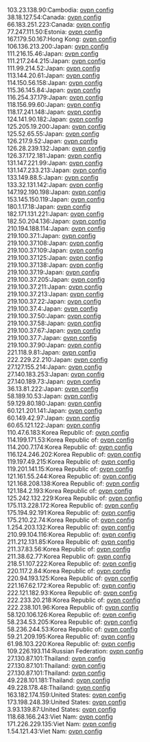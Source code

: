 103.23.138.90:Cambodia: [ovpn config](vpn/103_23_138_90.ovpn)  
38.18.127.54:Canada: [ovpn config](vpn/38_18_127_54.ovpn)  
66.183.251.223:Canada: [ovpn config](vpn/66_183_251_223.ovpn)  
77.247.111.50:Estonia: [ovpn config](vpn/77_247_111_50.ovpn)  
167.179.50.167:Hong Kong: [ovpn config](vpn/167_179_50_167.ovpn)  
106.136.213.200:Japan: [ovpn config](vpn/106_136_213_200.ovpn)  
111.216.15.46:Japan: [ovpn config](vpn/111_216_15_46.ovpn)  
111.217.244.215:Japan: [ovpn config](vpn/111_217_244_215.ovpn)  
111.99.214.52:Japan: [ovpn config](vpn/111_99_214_52.ovpn)  
113.144.20.61:Japan: [ovpn config](vpn/113_144_20_61.ovpn)  
114.150.56.158:Japan: [ovpn config](vpn/114_150_56_158.ovpn)  
115.36.145.84:Japan: [ovpn config](vpn/115_36_145_84.ovpn)  
116.254.37.179:Japan: [ovpn config](vpn/116_254_37_179.ovpn)  
118.156.99.60:Japan: [ovpn config](vpn/118_156_99_60.ovpn)  
118.17.241.148:Japan: [ovpn config](vpn/118_17_241_148.ovpn)  
124.141.90.182:Japan: [ovpn config](vpn/124_141_90_182.ovpn)  
125.205.19.200:Japan: [ovpn config](vpn/125_205_19_200.ovpn)  
125.52.65.55:Japan: [ovpn config](vpn/125_52_65_55.ovpn)  
126.217.9.52:Japan: [ovpn config](vpn/126_217_9_52.ovpn)  
126.28.239.132:Japan: [ovpn config](vpn/126_28_239_132.ovpn)  
126.37.172.181:Japan: [ovpn config](vpn/126_37_172_181.ovpn)  
131.147.221.99:Japan: [ovpn config](vpn/131_147_221_99.ovpn)  
131.147.233.213:Japan: [ovpn config](vpn/131_147_233_213.ovpn)  
133.149.88.5:Japan: [ovpn config](vpn/133_149_88_5.ovpn)  
133.32.131.142:Japan: [ovpn config](vpn/133_32_131_142.ovpn)  
147.192.190.198:Japan: [ovpn config](vpn/147_192_190_198.ovpn)  
153.145.150.119:Japan: [ovpn config](vpn/153_145_150_119.ovpn)  
180.1.17.18:Japan: [ovpn config](vpn/180_1_17_18.ovpn)  
182.171.131.221:Japan: [ovpn config](vpn/182_171_131_221.ovpn)  
182.50.204.136:Japan: [ovpn config](vpn/182_50_204_136.ovpn)  
210.194.188.114:Japan: [ovpn config](vpn/210_194_188_114.ovpn)  
219.100.37.1:Japan: [ovpn config](vpn/219_100_37_1.ovpn)  
219.100.37.108:Japan: [ovpn config](vpn/219_100_37_108.ovpn)  
219.100.37.109:Japan: [ovpn config](vpn/219_100_37_109.ovpn)  
219.100.37.125:Japan: [ovpn config](vpn/219_100_37_125.ovpn)  
219.100.37.138:Japan: [ovpn config](vpn/219_100_37_138.ovpn)  
219.100.37.19:Japan: [ovpn config](vpn/219_100_37_19.ovpn)  
219.100.37.205:Japan: [ovpn config](vpn/219_100_37_205.ovpn)  
219.100.37.211:Japan: [ovpn config](vpn/219_100_37_211.ovpn)  
219.100.37.213:Japan: [ovpn config](vpn/219_100_37_213.ovpn)  
219.100.37.22:Japan: [ovpn config](vpn/219_100_37_22.ovpn)  
219.100.37.4:Japan: [ovpn config](vpn/219_100_37_4.ovpn)  
219.100.37.50:Japan: [ovpn config](vpn/219_100_37_50.ovpn)  
219.100.37.58:Japan: [ovpn config](vpn/219_100_37_58.ovpn)  
219.100.37.67:Japan: [ovpn config](vpn/219_100_37_67.ovpn)  
219.100.37.7:Japan: [ovpn config](vpn/219_100_37_7.ovpn)  
219.100.37.90:Japan: [ovpn config](vpn/219_100_37_90.ovpn)  
221.118.9.81:Japan: [ovpn config](vpn/221_118_9_81.ovpn)  
222.229.22.210:Japan: [ovpn config](vpn/222_229_22_210.ovpn)  
27.127.155.214:Japan: [ovpn config](vpn/27_127_155_214.ovpn)  
27.140.183.253:Japan: [ovpn config](vpn/27_140_183_253.ovpn)  
27.140.189.73:Japan: [ovpn config](vpn/27_140_189_73.ovpn)  
36.13.81.222:Japan: [ovpn config](vpn/36_13_81_222.ovpn)  
58.189.10.53:Japan: [ovpn config](vpn/58_189_10_53.ovpn)  
59.129.80.180:Japan: [ovpn config](vpn/59_129_80_180.ovpn)  
60.121.201.141:Japan: [ovpn config](vpn/60_121_201_141.ovpn)  
60.149.42.97:Japan: [ovpn config](vpn/60_149_42_97.ovpn)  
60.65.121.122:Japan: [ovpn config](vpn/60_65_121_122.ovpn)  
110.47.6.183:Korea Republic of: [ovpn config](vpn/110_47_6_183.ovpn)  
114.199.171.53:Korea Republic of: [ovpn config](vpn/114_199_171_53.ovpn)  
114.200.7.174:Korea Republic of: [ovpn config](vpn/114_200_7_174.ovpn)  
116.124.246.202:Korea Republic of: [ovpn config](vpn/116_124_246_202.ovpn)  
119.197.49.215:Korea Republic of: [ovpn config](vpn/119_197_49_215.ovpn)  
119.201.141.15:Korea Republic of: [ovpn config](vpn/119_201_141_15.ovpn)  
121.161.55.244:Korea Republic of: [ovpn config](vpn/121_161_55_244.ovpn)  
121.168.208.138:Korea Republic of: [ovpn config](vpn/121_168_208_138.ovpn)  
121.184.2.193:Korea Republic of: [ovpn config](vpn/121_184_2_193.ovpn)  
125.242.132.229:Korea Republic of: [ovpn config](vpn/125_242_132_229.ovpn)  
175.113.228.172:Korea Republic of: [ovpn config](vpn/175_113_228_172.ovpn)  
175.194.92.191:Korea Republic of: [ovpn config](vpn/175_194_92_191.ovpn)  
175.210.22.74:Korea Republic of: [ovpn config](vpn/175_210_22_74.ovpn)  
1.254.203.132:Korea Republic of: [ovpn config](vpn/1_254_203_132.ovpn)  
210.99.104.116:Korea Republic of: [ovpn config](vpn/210_99_104_116.ovpn)  
211.212.131.85:Korea Republic of: [ovpn config](vpn/211_212_131_85.ovpn)  
211.37.83.56:Korea Republic of: [ovpn config](vpn/211_37_83_56.ovpn)  
211.38.62.77:Korea Republic of: [ovpn config](vpn/211_38_62_77.ovpn)  
218.51.107.222:Korea Republic of: [ovpn config](vpn/218_51_107_222.ovpn)  
220.117.2.84:Korea Republic of: [ovpn config](vpn/220_117_2_84.ovpn)  
220.94.193.125:Korea Republic of: [ovpn config](vpn/220_94_193_125.ovpn)  
221.167.62.172:Korea Republic of: [ovpn config](vpn/221_167_62_172.ovpn)  
222.121.182.93:Korea Republic of: [ovpn config](vpn/222_121_182_93.ovpn)  
222.233.20.218:Korea Republic of: [ovpn config](vpn/222_233_20_218.ovpn)  
222.238.101.96:Korea Republic of: [ovpn config](vpn/222_238_101_96.ovpn)  
58.120.106.126:Korea Republic of: [ovpn config](vpn/58_120_106_126.ovpn)  
58.234.53.205:Korea Republic of: [ovpn config](vpn/58_234_53_205.ovpn)  
58.236.244.53:Korea Republic of: [ovpn config](vpn/58_236_244_53.ovpn)  
59.21.209.195:Korea Republic of: [ovpn config](vpn/59_21_209_195.ovpn)  
61.98.103.220:Korea Republic of: [ovpn config](vpn/61_98_103_220.ovpn)  
109.226.193.114:Russian Federation: [ovpn config](vpn/109_226_193_114.ovpn)  
27.130.87.101:Thailand: [ovpn config](vpn/27_130_87_101.ovpn)  
27.130.87.101:Thailand: [ovpn config](vpn/27_130_87_101.ovpn)  
27.130.87.101:Thailand: [ovpn config](vpn/27_130_87_101.ovpn)  
49.228.101.181:Thailand: [ovpn config](vpn/49_228_101_181.ovpn)  
49.228.178.48:Thailand: [ovpn config](vpn/49_228_178_48.ovpn)  
163.182.174.159:United States: [ovpn config](vpn/163_182_174_159.ovpn)  
173.198.248.39:United States: [ovpn config](vpn/173_198_248_39.ovpn)  
3.93.139.87:United States: [ovpn config](vpn/3_93_139_87.ovpn)  
118.68.166.243:Viet Nam: [ovpn config](vpn/118_68_166_243.ovpn)  
171.226.229.135:Viet Nam: [ovpn config](vpn/171_226_229_135.ovpn)  
1.54.121.43:Viet Nam: [ovpn config](vpn/1_54_121_43.ovpn)  
